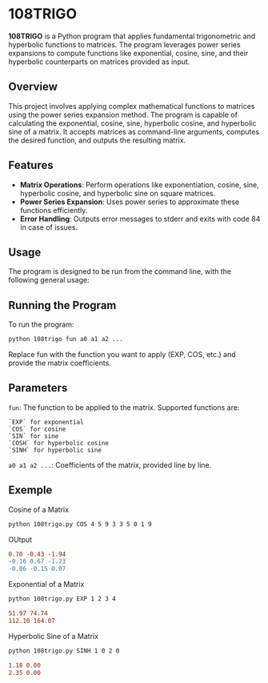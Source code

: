 # 108TRIGO

**108TRIGO** is a Python program that applies fundamental trigonometric and hyperbolic functions to matrices. The program leverages power series expansions to compute functions like exponential, cosine, sine, and their hyperbolic counterparts on matrices provided as input.

## Overview

This project involves applying complex mathematical functions to matrices using the power series expansion method. The program is capable of calculating the exponential, cosine, sine, hyperbolic cosine, and hyperbolic sine of a matrix. It accepts matrices as command-line arguments, computes the desired function, and outputs the resulting matrix.

## Features

- **Matrix Operations**: Perform operations like exponentiation, cosine, sine, hyperbolic cosine, and hyperbolic sine on square matrices.
- **Power Series Expansion**: Uses power series to approximate these functions efficiently.
- **Error Handling**: Outputs error messages to stderr and exits with code 84 in case of issues.

## Usage

The program is designed to be run from the command line, with the following general usage:

## Running the Program
To run the program:
```sh
python 108trigo fun a0 a1 a2 ...
```
Replace fun with the function you want to apply (EXP, COS, etc.) and provide the matrix coefficients.

## Parameters

`fun`: The function to be applied to the matrix. Supported functions are:

    `EXP` for exponential
    `COS` for cosine
    `SIN` for sine
    `COSH` for hyperbolic cosine
    `SINH` for hyperbolic sine

`a0 a1 a2 ...`: Coefficients of the matrix, provided line by line.

## Exemple

Cosine of a Matrix
```sh
python 108trigo.py COS 4 5 9 3 3 5 0 1 9
```
OUtput
```diff
0.70 -0.43 -1.94
-0.16 0.67 -1.23
-0.06 -0.15 0.07
```
Exponential of a Matrix
```sh
python 108trigo.py EXP 1 2 3 4
```
```diff
51.97 74.74
112.10 164.07
```
Hyperbolic Sine of a Matrix
```sh
python 108trigo.py SINH 1 0 2 0
```
```diff
1.18 0.00
2.35 0.00
```
